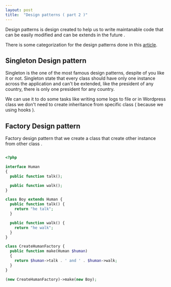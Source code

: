 ```yaml
---
layout: post
title:  "Design patterns ( part 2 )"
---
```


Design patterns is design created to help us to write maintanable code that can be easily modified and can be extends in the future . 

There is some categorization for the design patterns done in this [article](http://oaattia.com/2017/01/23/design-patterns.html).


## Singleton Design pattern

Singleton is the one of the most famous design patterns, despite of you like it or not.
Singleton state that every class should have only one instance across the application and can't be extended, like the president of any country, there is only one president for any country.

We can use it to do some tasks like writing some logs to file or in Wordpress class we don't need to create inheritance from specific class ( because we using hooks ).

## Factory Design pattern

Factory design pattern that we create a class that create other instance from other class .

```php

<?php 

interface Human
{
  public function talk();

  public function walk();
}

class Boy extends Human {
  public function talk() {
    return "he talk";
  }

  public function walk() {
    return "he walk";
  }
}

class CreateHumanFactory {
  public function make(Human $human)  
  {
    return $human->talk . ' and ' . $human->walk;
  }
}

(new CreateHumanFactory)->make(new Boy);
```
